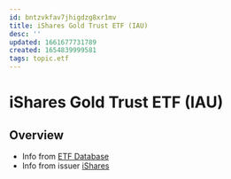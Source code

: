 ```yaml
---
id: bntzvkfav7jhigdzg8xr1mv
title: iShares Gold Trust ETF (IAU)
desc: ''
updated: 1661677731789
created: 1654839999581
tags: topic.etf
---
```

# iShares Gold Trust ETF (IAU)

## Overview

- Info from [ETF Database](https://etfdb.com/etf/IAU/#etf-ticker-profile)
- Info from issuer [iShares](https://www.ishares.com/us/products/239561/ishares-gold-trust-fund)